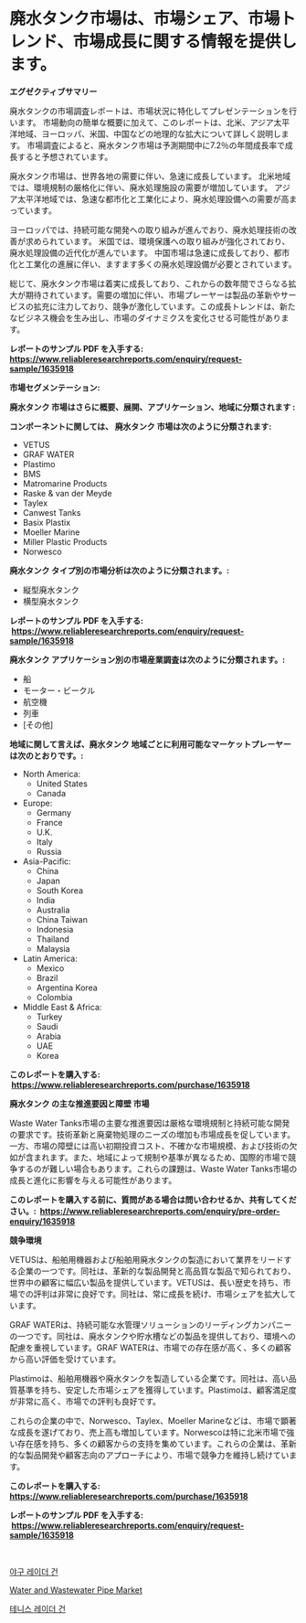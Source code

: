 <p><h1>廃水タンク市場は、市場シェア、市場トレンド、市場成長に関する情報を提供します。</h1></p><p><strong>エグゼクティブサマリー</strong></p>
<p><p>廃水タンクの市場調査レポートは、市場状況に特化してプレゼンテーションを行います。 市場動向の簡単な概要に加えて、このレポートは、北米、アジア太平洋地域、ヨーロッパ、米国、中国などの地理的な拡大について詳しく説明します。 市場調査によると、廃水タンク市場は予測期間中に7.2％の年間成長率で成長すると予想されています。</p><p>廃水タンク市場は、世界各地の需要に伴い、急速に成長しています。 北米地域では、環境規制の厳格化に伴い、廃水処理施設の需要が増加しています。 アジア太平洋地域では、急速な都市化と工業化により、廃水処理設備への需要が高まっています。</p><p>ヨーロッパでは、持続可能な開発への取り組みが進んでおり、廃水処理技術の改善が求められています。 米国では、環境保護への取り組みが強化されており、廃水処理設備の近代化が進んでいます。 中国市場は急速に成長しており、都市化と工業化の進展に伴い、ますます多くの廃水処理設備が必要とされています。</p><p>総じて、廃水タンク市場は着実に成長しており、これからの数年間でさらなる拡大が期待されています。需要の増加に伴い、市場プレーヤーは製品の革新やサービスの拡充に注力しており、競争が激化しています。この成長トレンドは、新たなビジネス機会を生み出し、市場のダイナミクスを変化させる可能性があります。</p></p>
<p><strong>レポートのサンプル PDF を入手する: <a href="https://www.reliableresearchreports.com/enquiry/request-sample/1635918">https://www.reliableresearchreports.com/enquiry/request-sample/1635918</a></strong></p>
<p><strong>市場セグメンテーション:</strong></p>
<p><strong> 廃水タンク 市場はさらに概要、展開、アプリケーション、地域に分類されます :</strong></p>
<p><strong>コンポーネントに関しては、 廃水タンク 市場は次のように分類されます: &nbsp;</strong></p>
<p><ul><li>VETUS</li><li>GRAF WATER</li><li>Plastimo</li><li>BMS</li><li>Matromarine Products</li><li>Raske & van der Meyde</li><li>Taylex</li><li>Canwest Tanks</li><li>Basix Plastix</li><li>Moeller Marine</li><li>Miller Plastic Products</li><li>Norwesco</li></ul></p>
<p><strong> 廃水タンク タイプ別の市場分析は次のように分類されます。:</strong></p>
<p><ul><li>縦型廃水タンク</li><li>横型廃水タンク</li></ul></p>
<p><strong>レポートのサンプル PDF を入手する: &nbsp;<a href="https://www.reliableresearchreports.com/enquiry/request-sample/1635918">https://www.reliableresearchreports.com/enquiry/request-sample/1635918</a></strong></p>
<p><strong> 廃水タンク アプリケーション別の市場産業調査は次のように分類されます。:</strong></p>
<p><ul><li>船</li><li>モーター・ビークル</li><li>航空機</li><li>列車</li><li>[その他]</li></ul></p>
<p><strong>地域に関して言えば、廃水タンク 地域ごとに利用可能なマーケットプレーヤーは次のとおりです。:</strong></p>
<p><ul>
    <li>
        North America:
        <ul>
            <li>United States</li>
            <li>Canada</li>
        </ul>
    </li>
    <li>
        Europe:
        <ul>
            <li>Germany</li>
            <li>France</li>
            <li>U.K.</li>
            <li>Italy</li>
            <li>Russia</li>
        </ul>
    </li>
    <li>
        Asia-Pacific:
        <ul>
            <li>China</li>
            <li>Japan</li>
            <li>South Korea</li>
            <li>India</li>
            <li>Australia</li>
            <li>China Taiwan</li>
            <li>Indonesia</li>
            <li>Thailand</li>
            <li>Malaysia</li>
        </ul>
    </li>
    <li>
        Latin America:
        <ul>
            <li>Mexico</li>
            <li>Brazil</li>
            <li>Argentina Korea</li>
            <li>Colombia</li>
        </ul>
    </li>
    <li>
        Middle East & Africa:
        <ul>
            <li>Turkey</li>
            <li>Saudi</li>
            <li>Arabia</li>
            <li>UAE</li>
            <li>Korea</li>
        </ul>
    </li>
    </ul></p>
<p><strong>このレポートを購入する: &nbsp;<a href="https://www.reliableresearchreports.com/purchase/1635918">https://www.reliableresearchreports.com/purchase/1635918</a></strong></p>
<p><strong>廃水タンク の主な推進要因と障壁 市場</strong></p>
<p><p>Waste Water Tanks市場の主要な推進要因は厳格な環境規制と持続可能な開発の要求です。技術革新と廃棄物処理のニーズの増加も市場成長を促しています。一方、市場の障壁には高い初期投資コスト、不確かな市場規模、および技術の欠如が含まれます。また、地域によって規制や基準が異なるため、国際的市場で競争するのが難しい場合もあります。これらの課題は、Waste Water Tanks市場の成長と進化に影響を与える可能性があります。</p></p>
<p><strong>このレポートを購入する前に、質問がある場合は問い合わせるか、共有してください。:&nbsp; <a href="https://www.reliableresearchreports.com/enquiry/pre-order-enquiry/1635918">https://www.reliableresearchreports.com/enquiry/pre-order-enquiry/1635918</a></strong></p>
<p><strong>競争環境</strong></p>
<p><p>VETUSは、船舶用機器および船舶用廃水タンクの製造において業界をリードする企業の一つです。同社は、革新的な製品開発と高品質な製品で知られており、世界中の顧客に幅広い製品を提供しています。VETUSは、長い歴史を持ち、市場での評判は非常に良好です。同社は、常に成長を続け、市場シェアを拡大しています。</p><p>GRAF WATERは、持続可能な水管理ソリューションのリーディングカンパニーの一つです。同社は、廃水タンクや貯水槽などの製品を提供しており、環境への配慮を重視しています。GRAF WATERは、市場での存在感が高く、多くの顧客から高い評価を受けています。</p><p>Plastimoは、船舶用機器や廃水タンクを製造している企業です。同社は、高い品質基準を持ち、安定した市場シェアを獲得しています。Plastimoは、顧客満足度が非常に高く、市場での評判も良好です。</p><p>これらの企業の中で、Norwesco、Taylex、Moeller Marineなどは、市場で顕著な成長を遂げており、売上高も増加しています。Norwescoは特に北米市場で強い存在感を持ち、多くの顧客からの支持を集めています。これらの企業は、革新的な製品開発や顧客志向のアプローチにより、市場で競争力を維持し続けています。</p></p>
<p><strong>このレポートを購入する: &nbsp; <a href="https://www.reliableresearchreports.com/purchase/1635918">https://www.reliableresearchreports.com/purchase/1635918</a></strong></p>
<p><strong>レポートのサンプル PDF を入手する: &nbsp;<a href="https://www.reliableresearchreports.com/enquiry/request-sample/1635918">https://www.reliableresearchreports.com/enquiry/request-sample/1635918</a></strong><strong></strong></p>
<p>&nbsp;</p>
<p><p><a href="https://github.com/oajzkywllm460/Market-Research-Report-List-1/blob/main/57427206659.md">야구 레이더 건</a></p><p><a href="https://mire-aunt-385.notion.site/Water-and-Wastewater-Pipe-Market-Research-Report-Unlocks-Analysis-on-the-Market-Financial-Status-Ma-f655c5f3f900492ea93c996fa6ff5da9">Water and Wastewater Pipe Market</a></p><p><a href="https://github.com/vsr06p4p49/Market-Research-Report-List-1/blob/main/98148876660.md">테니스 레이더 건</a></p></p>